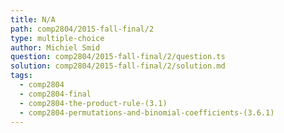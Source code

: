 ```yaml
---
title: N/A
path: comp2804/2015-fall-final/2
type: multiple-choice
author: Michiel Smid
question: comp2804/2015-fall-final/2/question.ts
solution: comp2804/2015-fall-final/2/solution.md
tags:
  - comp2804
  - comp2804-final
  - comp2804-the-product-rule-(3.1)
  - comp2804-permutations-and-binomial-coefficients-(3.6.1)
---
```

